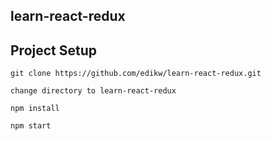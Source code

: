 ## learn-react-redux

## Project Setup
```
git clone https://github.com/edikw/learn-react-redux.git 

change directory to learn-react-redux

npm install

npm start

```
